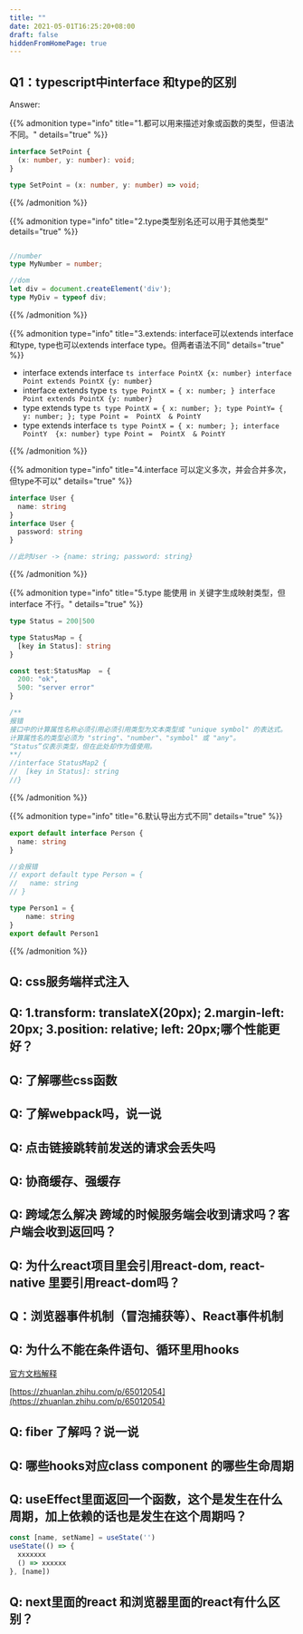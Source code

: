```yaml
---
title: ""
date: 2021-05-01T16:25:20+08:00
draft: false
hiddenFromHomePage: true
---
```


## Q1：typescript中interface 和type的区别

Answer:

{{% admonition type="info" title="1.都可以用来描述对象或函数的类型，但语法不同。" details="true" %}}

```ts
interface SetPoint {
  (x: number, y: number): void;
}

type SetPoint = (x: number, y: number) => void;
```

{{% /admonition %}}

{{% admonition type="info" title="2.type类型别名还可以用于其他类型" details="true" %}}

```ts

//number
type MyNumber = number;

//dom
let div = document.createElement('div');
type MyDiv = typeof div;

```

{{% /admonition %}}


{{% admonition type="info" title="3.extends: interface可以extends interface和type, type也可以extends interface type。但两者语法不同" details="true" %}}

  - interface extends interface
        ```ts
          interface PointX {x: number}
          interface Point extends PointX {y: number}
        ```
  - interface extends type
        ```ts
          type PointX = { x: number; }
          interface Point extends PointX {y: number}
        ```
  - type extends type
        ```ts
          type PointX = { x: number; };
          type PointY= { y: number; };
          type Point =  PointX  & PointY
        ```
  - type extends interface
        ```ts
          type PointX = { x: number; };
          interface PointY  {x: number}
          type Point =  PointX  & PointY
        ```

{{% /admonition %}}


{{% admonition type="info" title="4.interface 可以定义多次，并会合并多次，但type不可以" details="true" %}}
  ```ts
  interface User {
    name: string
  }
  interface User {
    password: string
  }

  //此时User -> {name: string; password: string}
  ```
{{% /admonition %}}

  
{{% admonition type="info" title="5.type 能使用 in 关键字生成映射类型，但 interface 不行。" details="true" %}}
  
```ts
type Status = 200|500

type StatusMap = {
  [key in Status]: string
}

const test:StatusMap  = {
  200: "ok",
  500: "server error"
}

/**
报错 
接口中的计算属性名称必须引用必须引用类型为文本类型或 "unique symbol" 的表达式。
计算属性名的类型必须为 "string"、"number"、"symbol" 或 "any"。
“Status”仅表示类型，但在此处却作为值使用。
**/
//interface StatusMap2 {
//  [key in Status]: string
//}
```

{{% /admonition %}}

{{% admonition type="info" title="6.默认导出方式不同" details="true" %}}
```ts 
export default interface Person {
  name: string
}

//会报错
// export default type Person = {
//   name: string
// }

type Person1 = {
    name: string
}
export default Person1
```
{{% /admonition %}}




## Q: css服务端样式注入

## Q: 1.transform: translateX(20px); 2.margin-left: 20px; 3.position: relative; left: 20px;哪个性能更好？

## Q: 了解哪些css函数

## Q: 了解webpack吗，说一说

## Q: 点击链接跳转前发送的请求会丢失吗

## Q: 协商缓存、强缓存

## Q: 跨域怎么解决  跨域的时候服务端会收到请求吗？客户端会收到返回吗？


## Q: 为什么react项目里会引用react-dom, react-native 里要引用react-dom吗？
## Q：浏览器事件机制（冒泡捕获等）、React事件机制

## Q: 为什么不能在条件语句、循环里用hooks


[官方文档解释](https://zh-hans.reactjs.org/docs/hooks-rules.html#explanation)

[https://zhuanlan.zhihu.com/p/65012054](https://zhuanlan.zhihu.com/p/65012054)


## Q: fiber 了解吗？说一说

## Q: 哪些hooks对应class component 的哪些生命周期

## Q: useEffect里面返回一个函数，这个是发生在什么周期，加上依赖的话也是发生在这个周期吗？

```js
const [name, setName] = useState('')
useState(() => {
  xxxxxxx
  () => xxxxxx
}, [name])
```

## Q: next里面的react 和浏览器里面的react有什么区别？

